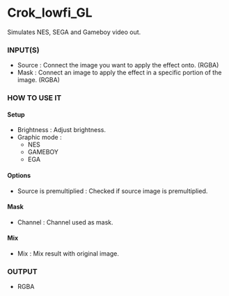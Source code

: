 # Crok_lowfi_GL

Simulates NES, SEGA and Gameboy video out.

### INPUT(S)
* Source : Connect the image you want to apply the effect onto. (RGBA)
* Mask : Connect an image to apply the effect in a specific portion of the image. (RGBA)

### HOW TO USE IT

#### Setup

* Brightness : Adjust brightness.
* Graphic mode :
  - NES
  - GAMEBOY
  - EGA

#### Options

* Source is premultiplied : Checked if source image is premultiplied.

#### Mask

* Channel : Channel used as mask.

#### Mix

* Mix : Mix result with original image.

### OUTPUT
* RGBA